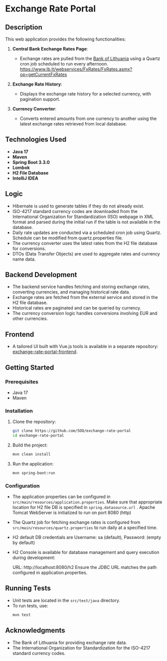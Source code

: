 # Exchange Rate Portal

## Description

This web application provides the following functionalities:

1. **Central Bank Exchange Rates Page**:
    - Exchange rates are pulled from the [Bank of Lithuania](https://www.lb.lt/webservices/FxRates/en/) using a Quartz cron job scheduled to run every afternoon.
      https://www.lb.lt/webservices/FxRates/FxRates.asmx?op=getCurrentFxRates
2. **Exchange Rate History**:
    - Displays the exchange rate history for a selected currency, with pagination support.

3. **Currency Converter**:
    - Converts entered amounts from one currency to another using the latest exchange rates retrieved from local database.

## Technologies Used

- **Java 17**
- **Maven**
- **Spring Boot 3.3.0**
- **Lombok**
- **H2 File Database**
- **IntelliJ IDEA**

## Logic

- Hibernate is used to generate tables if they do not already exist.
- ISO-4217 standard currency codes are downloaded from the International Organization for Standardization (ISO) webpage in XML format and parsed during the initial run if the table is not available in the database.
- Daily rate updates are conducted via a scheduled cron job using Quartz. Schedule can be modified from quartz.properties file.
- The currency converter uses the latest rates from the H2 file database for conversions.
- DTOs (Data Transfer Objects) are used to aggregate rates and currency name data.

## Backend Development

- The backend service handles fetching and storing exchange rates, converting currencies, and managing historical rate data.
- Exchange rates are fetched from the external service and stored in the H2 file database.
- Historical rates are paginated and can be queried by currency.
- The currency conversion logic handles conversions involving EUR and other currencies.

## Frontend

- A tailored UI built with Vue.js tools is available in a separate repository: [exchange-rate-portal-frontend](https://github.com/5OO/exchange-rate-portal-frontend).

## Getting Started

### Prerequisites

- Java 17
- Maven

### Installation

1. Clone the repository:
   ```bash
   git clone https://github.com/5OO/exchange-rate-portal
   cd exchange-rate-portal
   ```

2. Build the project:
   ```bash
   mvn clean install
   ```

3. Run the application:
   ```bash
   mvn spring-boot:run
   ```

### Configuration

- The application properties can be configured in `src/main/resources/application.properties`. Make sure that appropriate location for H2 file DB is specified in `spring.datasource.url` . Apache Tomcat WebServer is initialized to run on port 8080 (http)
- The Quartz job for fetching exchange rates is configured from `src/main/resources/quartz.properties` to run daily at a specified time.
- H2 default DB credentials are Username: sa (default), Password: (empty by default)
- H2 Console  is available for database management and query execution during development:

    URL: http://localhost:8080/h2 Ensure the JDBC URL matches the path configured in application.properties.



## Running Tests

- Unit tests are located in the `src/test/java` directory.
- To run tests, use:
  ```bash
  mvn test
  ```
 
## Acknowledgments

- The Bank of Lithuania for providing exchange rate data.
- The International Organization for Standardization for the ISO-4217 standard currency codes.
 